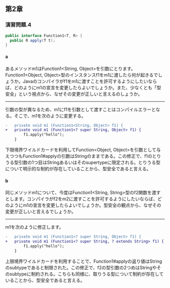 ## 第2章

### 演習問題.4


```java
public interface Function1<T, R> {
  public R apply(T t);
}
```  

#### a

あるメソッドm1はFunction1<String, Object>を引数にとります。Function1<Object, Object>型のインスタンスf1をm1に渡したら何が起きるでしょうか。Javaのコンパイラがf1をm1に渡すことを許可するようにしたいならば、どのようにm1の宣言を変更したらよいでしょうか。また、少なくとも「型安全」という視点から、なぜその変更が正しいと言えるのしょうか。

----


引数の型が異なるため、m1にf1を引数として渡すことはコンパイルエラーとなる。そこで、m1を次のように変更する。

```diff
-   private void m1 (Function1<String, Object> f1) {
+   private void m1 (Function1<? super String, Object> f1) {
        f1.apply("hello");
    }
```

下限境界ワイルドカードを利用してFunction<Object, Object>を引数として与えつつもFunction1#applyの引数はStringのままである。この修正で、f1のとりうる型引数の1つ目はStringあるいはそのsupertypeに限定される。とりうる型について明示的な制約が存在していることから、型安全であると言える。

#### b

同じメソッドm1について、今度はFunction1<String, String>型のf2関数を渡すとします。コンパイラがf2をm2に渡すことを許可するようにしたいならば、どのようにm1の宣言を変更したらよいでしょうか。型安全の観点から、なぜその変更が正しいと言えるでしょうか。


----


m1を次のように修正します。

```diff
-   private void m1 (Function1<? super String, Object> f1) {
+   private void m1 (Function1<? super String, ? extends String> f1) {
        f1.apply("hello");
    }
```

上限境界ワイルドカードを利用することで、Function1#applyの返り値はStringのsubtypeであると制限された。この修正で、f2の型引数の2つめはStringやそのsubtypeに制約される。こちらも同様に、取りうる型について制約が存在していることから、型安全であると言える。

